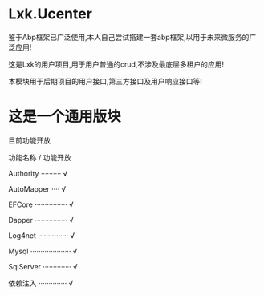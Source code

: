 # Lxk.Ucenter

鉴于Abp框架已广泛使用,本人自己尝试搭建一套abp框架,以用于未来微服务的广泛应用!

这是Lxk的用户项目,用于用户普通的crud,不涉及最底层多租户的应用!

本模块用于后期项目的用户接口,第三方接口及用户响应接口等!

# 这是一个通用版块

目前功能开放

功能名称       / 功能开放

Authority    ··········      √

AutoMapper    ····     √ 

EFCore        ················     √

Dapper         ················  √

Log4net        ···············   √

Mysql         ····················     √

SqlServer     ··············   √

依赖注入       ··············   √
